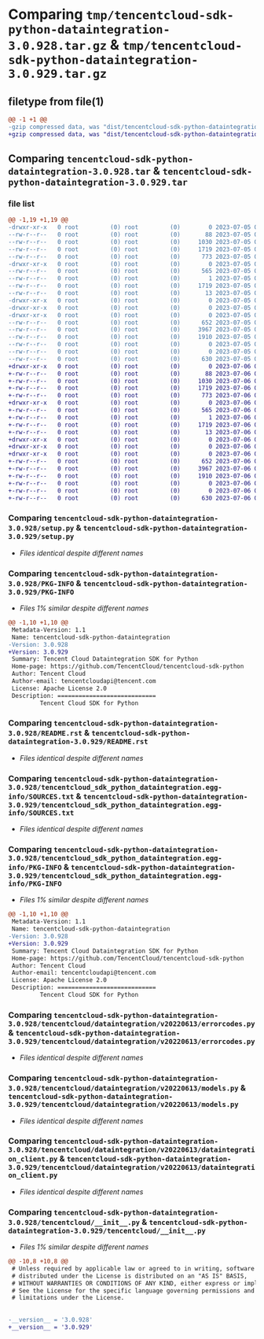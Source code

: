 # Comparing `tmp/tencentcloud-sdk-python-dataintegration-3.0.928.tar.gz` & `tmp/tencentcloud-sdk-python-dataintegration-3.0.929.tar.gz`

## filetype from file(1)

```diff
@@ -1 +1 @@
-gzip compressed data, was "dist/tencentcloud-sdk-python-dataintegration-3.0.928.tar", last modified: Wed Jul  5 00:23:58 2023, max compression
+gzip compressed data, was "dist/tencentcloud-sdk-python-dataintegration-3.0.929.tar", last modified: Thu Jul  6 00:24:19 2023, max compression
```

## Comparing `tencentcloud-sdk-python-dataintegration-3.0.928.tar` & `tencentcloud-sdk-python-dataintegration-3.0.929.tar`

### file list

```diff
@@ -1,19 +1,19 @@
-drwxr-xr-x   0 root         (0) root         (0)        0 2023-07-05 00:23:58.000000 tencentcloud-sdk-python-dataintegration-3.0.928/
--rw-r--r--   0 root         (0) root         (0)       88 2023-07-05 00:23:58.000000 tencentcloud-sdk-python-dataintegration-3.0.928/setup.cfg
--rw-r--r--   0 root         (0) root         (0)     1030 2023-07-05 00:23:58.000000 tencentcloud-sdk-python-dataintegration-3.0.928/setup.py
--rw-r--r--   0 root         (0) root         (0)     1719 2023-07-05 00:23:58.000000 tencentcloud-sdk-python-dataintegration-3.0.928/PKG-INFO
--rw-r--r--   0 root         (0) root         (0)      773 2023-07-05 00:23:58.000000 tencentcloud-sdk-python-dataintegration-3.0.928/README.rst
-drwxr-xr-x   0 root         (0) root         (0)        0 2023-07-05 00:23:58.000000 tencentcloud-sdk-python-dataintegration-3.0.928/tencentcloud_sdk_python_dataintegration.egg-info/
--rw-r--r--   0 root         (0) root         (0)      565 2023-07-05 00:23:58.000000 tencentcloud-sdk-python-dataintegration-3.0.928/tencentcloud_sdk_python_dataintegration.egg-info/SOURCES.txt
--rw-r--r--   0 root         (0) root         (0)        1 2023-07-05 00:23:58.000000 tencentcloud-sdk-python-dataintegration-3.0.928/tencentcloud_sdk_python_dataintegration.egg-info/dependency_links.txt
--rw-r--r--   0 root         (0) root         (0)     1719 2023-07-05 00:23:58.000000 tencentcloud-sdk-python-dataintegration-3.0.928/tencentcloud_sdk_python_dataintegration.egg-info/PKG-INFO
--rw-r--r--   0 root         (0) root         (0)       13 2023-07-05 00:23:58.000000 tencentcloud-sdk-python-dataintegration-3.0.928/tencentcloud_sdk_python_dataintegration.egg-info/top_level.txt
-drwxr-xr-x   0 root         (0) root         (0)        0 2023-07-05 00:23:58.000000 tencentcloud-sdk-python-dataintegration-3.0.928/tencentcloud/
-drwxr-xr-x   0 root         (0) root         (0)        0 2023-07-05 00:23:58.000000 tencentcloud-sdk-python-dataintegration-3.0.928/tencentcloud/dataintegration/
-drwxr-xr-x   0 root         (0) root         (0)        0 2023-07-05 00:23:58.000000 tencentcloud-sdk-python-dataintegration-3.0.928/tencentcloud/dataintegration/v20220613/
--rw-r--r--   0 root         (0) root         (0)      652 2023-07-05 00:23:58.000000 tencentcloud-sdk-python-dataintegration-3.0.928/tencentcloud/dataintegration/v20220613/errorcodes.py
--rw-r--r--   0 root         (0) root         (0)     3967 2023-07-05 00:23:58.000000 tencentcloud-sdk-python-dataintegration-3.0.928/tencentcloud/dataintegration/v20220613/models.py
--rw-r--r--   0 root         (0) root         (0)     1910 2023-07-05 00:23:58.000000 tencentcloud-sdk-python-dataintegration-3.0.928/tencentcloud/dataintegration/v20220613/dataintegration_client.py
--rw-r--r--   0 root         (0) root         (0)        0 2023-07-05 00:23:58.000000 tencentcloud-sdk-python-dataintegration-3.0.928/tencentcloud/dataintegration/v20220613/__init__.py
--rw-r--r--   0 root         (0) root         (0)        0 2023-07-05 00:23:58.000000 tencentcloud-sdk-python-dataintegration-3.0.928/tencentcloud/dataintegration/__init__.py
--rw-r--r--   0 root         (0) root         (0)      630 2023-07-05 00:23:58.000000 tencentcloud-sdk-python-dataintegration-3.0.928/tencentcloud/__init__.py
+drwxr-xr-x   0 root         (0) root         (0)        0 2023-07-06 00:24:19.000000 tencentcloud-sdk-python-dataintegration-3.0.929/
+-rw-r--r--   0 root         (0) root         (0)       88 2023-07-06 00:24:19.000000 tencentcloud-sdk-python-dataintegration-3.0.929/setup.cfg
+-rw-r--r--   0 root         (0) root         (0)     1030 2023-07-06 00:24:19.000000 tencentcloud-sdk-python-dataintegration-3.0.929/setup.py
+-rw-r--r--   0 root         (0) root         (0)     1719 2023-07-06 00:24:19.000000 tencentcloud-sdk-python-dataintegration-3.0.929/PKG-INFO
+-rw-r--r--   0 root         (0) root         (0)      773 2023-07-06 00:24:19.000000 tencentcloud-sdk-python-dataintegration-3.0.929/README.rst
+drwxr-xr-x   0 root         (0) root         (0)        0 2023-07-06 00:24:19.000000 tencentcloud-sdk-python-dataintegration-3.0.929/tencentcloud_sdk_python_dataintegration.egg-info/
+-rw-r--r--   0 root         (0) root         (0)      565 2023-07-06 00:24:19.000000 tencentcloud-sdk-python-dataintegration-3.0.929/tencentcloud_sdk_python_dataintegration.egg-info/SOURCES.txt
+-rw-r--r--   0 root         (0) root         (0)        1 2023-07-06 00:24:19.000000 tencentcloud-sdk-python-dataintegration-3.0.929/tencentcloud_sdk_python_dataintegration.egg-info/dependency_links.txt
+-rw-r--r--   0 root         (0) root         (0)     1719 2023-07-06 00:24:19.000000 tencentcloud-sdk-python-dataintegration-3.0.929/tencentcloud_sdk_python_dataintegration.egg-info/PKG-INFO
+-rw-r--r--   0 root         (0) root         (0)       13 2023-07-06 00:24:19.000000 tencentcloud-sdk-python-dataintegration-3.0.929/tencentcloud_sdk_python_dataintegration.egg-info/top_level.txt
+drwxr-xr-x   0 root         (0) root         (0)        0 2023-07-06 00:24:19.000000 tencentcloud-sdk-python-dataintegration-3.0.929/tencentcloud/
+drwxr-xr-x   0 root         (0) root         (0)        0 2023-07-06 00:24:19.000000 tencentcloud-sdk-python-dataintegration-3.0.929/tencentcloud/dataintegration/
+drwxr-xr-x   0 root         (0) root         (0)        0 2023-07-06 00:24:19.000000 tencentcloud-sdk-python-dataintegration-3.0.929/tencentcloud/dataintegration/v20220613/
+-rw-r--r--   0 root         (0) root         (0)      652 2023-07-06 00:24:19.000000 tencentcloud-sdk-python-dataintegration-3.0.929/tencentcloud/dataintegration/v20220613/errorcodes.py
+-rw-r--r--   0 root         (0) root         (0)     3967 2023-07-06 00:24:19.000000 tencentcloud-sdk-python-dataintegration-3.0.929/tencentcloud/dataintegration/v20220613/models.py
+-rw-r--r--   0 root         (0) root         (0)     1910 2023-07-06 00:24:19.000000 tencentcloud-sdk-python-dataintegration-3.0.929/tencentcloud/dataintegration/v20220613/dataintegration_client.py
+-rw-r--r--   0 root         (0) root         (0)        0 2023-07-06 00:24:19.000000 tencentcloud-sdk-python-dataintegration-3.0.929/tencentcloud/dataintegration/v20220613/__init__.py
+-rw-r--r--   0 root         (0) root         (0)        0 2023-07-06 00:24:19.000000 tencentcloud-sdk-python-dataintegration-3.0.929/tencentcloud/dataintegration/__init__.py
+-rw-r--r--   0 root         (0) root         (0)      630 2023-07-06 00:24:19.000000 tencentcloud-sdk-python-dataintegration-3.0.929/tencentcloud/__init__.py
```

### Comparing `tencentcloud-sdk-python-dataintegration-3.0.928/setup.py` & `tencentcloud-sdk-python-dataintegration-3.0.929/setup.py`

 * *Files identical despite different names*

### Comparing `tencentcloud-sdk-python-dataintegration-3.0.928/PKG-INFO` & `tencentcloud-sdk-python-dataintegration-3.0.929/PKG-INFO`

 * *Files 1% similar despite different names*

```diff
@@ -1,10 +1,10 @@
 Metadata-Version: 1.1
 Name: tencentcloud-sdk-python-dataintegration
-Version: 3.0.928
+Version: 3.0.929
 Summary: Tencent Cloud Dataintegration SDK for Python
 Home-page: https://github.com/TencentCloud/tencentcloud-sdk-python
 Author: Tencent Cloud
 Author-email: tencentcloudapi@tencent.com
 License: Apache License 2.0
 Description: ============================
         Tencent Cloud SDK for Python
```

### Comparing `tencentcloud-sdk-python-dataintegration-3.0.928/README.rst` & `tencentcloud-sdk-python-dataintegration-3.0.929/README.rst`

 * *Files identical despite different names*

### Comparing `tencentcloud-sdk-python-dataintegration-3.0.928/tencentcloud_sdk_python_dataintegration.egg-info/SOURCES.txt` & `tencentcloud-sdk-python-dataintegration-3.0.929/tencentcloud_sdk_python_dataintegration.egg-info/SOURCES.txt`

 * *Files identical despite different names*

### Comparing `tencentcloud-sdk-python-dataintegration-3.0.928/tencentcloud_sdk_python_dataintegration.egg-info/PKG-INFO` & `tencentcloud-sdk-python-dataintegration-3.0.929/tencentcloud_sdk_python_dataintegration.egg-info/PKG-INFO`

 * *Files 1% similar despite different names*

```diff
@@ -1,10 +1,10 @@
 Metadata-Version: 1.1
 Name: tencentcloud-sdk-python-dataintegration
-Version: 3.0.928
+Version: 3.0.929
 Summary: Tencent Cloud Dataintegration SDK for Python
 Home-page: https://github.com/TencentCloud/tencentcloud-sdk-python
 Author: Tencent Cloud
 Author-email: tencentcloudapi@tencent.com
 License: Apache License 2.0
 Description: ============================
         Tencent Cloud SDK for Python
```

### Comparing `tencentcloud-sdk-python-dataintegration-3.0.928/tencentcloud/dataintegration/v20220613/errorcodes.py` & `tencentcloud-sdk-python-dataintegration-3.0.929/tencentcloud/dataintegration/v20220613/errorcodes.py`

 * *Files identical despite different names*

### Comparing `tencentcloud-sdk-python-dataintegration-3.0.928/tencentcloud/dataintegration/v20220613/models.py` & `tencentcloud-sdk-python-dataintegration-3.0.929/tencentcloud/dataintegration/v20220613/models.py`

 * *Files identical despite different names*

### Comparing `tencentcloud-sdk-python-dataintegration-3.0.928/tencentcloud/dataintegration/v20220613/dataintegration_client.py` & `tencentcloud-sdk-python-dataintegration-3.0.929/tencentcloud/dataintegration/v20220613/dataintegration_client.py`

 * *Files identical despite different names*

### Comparing `tencentcloud-sdk-python-dataintegration-3.0.928/tencentcloud/__init__.py` & `tencentcloud-sdk-python-dataintegration-3.0.929/tencentcloud/__init__.py`

 * *Files 1% similar despite different names*

```diff
@@ -10,8 +10,8 @@
 # Unless required by applicable law or agreed to in writing, software
 # distributed under the License is distributed on an "AS IS" BASIS,
 # WITHOUT WARRANTIES OR CONDITIONS OF ANY KIND, either express or implied.
 # See the License for the specific language governing permissions and
 # limitations under the License.
 
 
-__version__ = '3.0.928'
+__version__ = '3.0.929'
```


